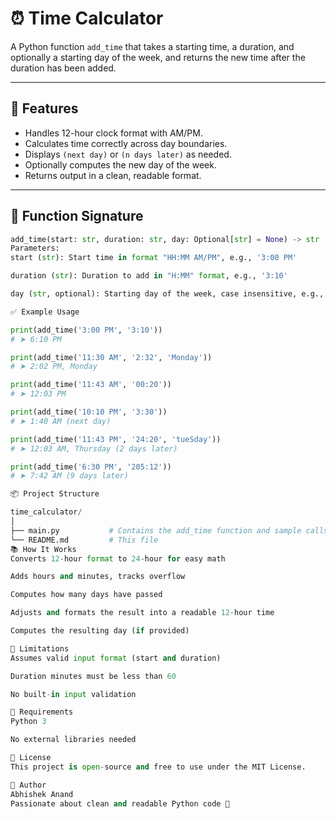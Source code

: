 # ⏰ Time Calculator

A Python function `add_time` that takes a starting time, a duration, and optionally a starting day of the week, and returns the new time after the duration has been added.

---

## 📌 Features

- Handles 12-hour clock format with AM/PM.
- Calculates time correctly across day boundaries.
- Displays `(next day)` or `(n days later)` as needed.
- Optionally computes the new day of the week.
- Returns output in a clean, readable format.

---

## 🧮 Function Signature

```python
add_time(start: str, duration: str, day: Optional[str] = None) -> str
Parameters:
start (str): Start time in format "HH:MM AM/PM", e.g., '3:00 PM'

duration (str): Duration to add in "H:MM" format, e.g., '3:10'

day (str, optional): Starting day of the week, case insensitive, e.g., 'Monday'

✅ Example Usage

print(add_time('3:00 PM', '3:10'))
# ➤ 6:10 PM

print(add_time('11:30 AM', '2:32', 'Monday'))
# ➤ 2:02 PM, Monday

print(add_time('11:43 AM', '00:20'))
# ➤ 12:03 PM

print(add_time('10:10 PM', '3:30'))
# ➤ 1:40 AM (next day)

print(add_time('11:43 PM', '24:20', 'tueSday'))
# ➤ 12:03 AM, Thursday (2 days later)

print(add_time('6:30 PM', '205:12'))
# ➤ 7:42 AM (9 days later)

📦 Project Structure

time_calculator/
│
├── main.py           # Contains the add_time function and sample calls
└── README.md         # This file
📚 How It Works
Converts 12-hour format to 24-hour for easy math

Adds hours and minutes, tracks overflow

Computes how many days have passed

Adjusts and formats the result into a readable 12-hour time

Computes the resulting day (if provided)

🚫 Limitations
Assumes valid input format (start and duration)

Duration minutes must be less than 60

No built-in input validation

🔧 Requirements
Python 3

No external libraries needed

📜 License
This project is open-source and free to use under the MIT License.

👤 Author
Abhishek Anand
Passionate about clean and readable Python code 🐍
